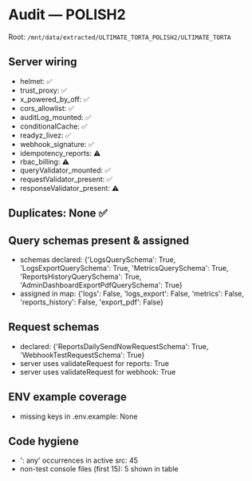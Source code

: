 # Audit — POLISH2
Root: `/mnt/data/extracted/ULTIMATE_TORTA_POLISH2/ULTIMATE_TORTA`

## Server wiring
- helmet: ✅
- trust_proxy: ✅
- x_powered_by_off: ✅
- cors_allowlist: ✅
- auditLog_mounted: ✅
- conditionalCache: ✅
- readyz_livez: ✅
- webhook_signature: ✅
- idempotency_reports: ⚠️
- rbac_billing: ⚠️
- queryValidator_mounted: ✅
- requestValidator_present: ✅
- responseValidator_present: ⚠️

## Duplicates: None ✅

## Query schemas present & assigned
- schemas declared: {'LogsQuerySchema': True, 'LogsExportQuerySchema': True, 'MetricsQuerySchema': True, 'ReportsHistoryQuerySchema': True, 'AdminDashboardExportPdfQuerySchema': True}
- assigned in map: {'logs': False, 'logs_export': False, 'metrics': False, 'reports_history': False, 'export_pdf': False}

## Request schemas
- declared: {'ReportsDailySendNowRequestSchema': True, 'WebhookTestRequestSchema': True}
- server uses validateRequest for reports: True
- server uses validateRequest for webhook: True

## ENV example coverage
- missing keys in .env.example: None

## Code hygiene
- ': any' occurrences in active src: 45
- non-test console files (first 15): 5 shown in table
